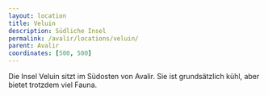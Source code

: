 ```yaml
---
layout: location
title: Veluin
description: Südliche Insel
permalink: /avalir/locations/veluin/
parent: Avalir
coordinates: [500, 500]
---
```


Die Insel Veluin sitzt im Südosten von Avalir. Sie ist grundsätzlich kühl, aber bietet trotzdem viel Fauna.
